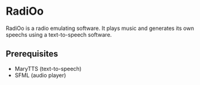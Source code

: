 RadiOo
======

RadiOo is a radio emulating software. It plays music and generates its own speechs using a text-to-speech software.

Prerequisites
-------------
* MaryTTS (text-to-speech)
* SFML (audio player)
